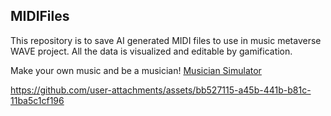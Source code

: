 ## MIDIFiles

This repository is to save AI generated MIDI files to use in music metaverse WAVE project.
All the data is visualized and editable by gamification.


Make your own music and be a musician!
[Musician Simulator](https://www.roblox.com/share?code=5a5646ef984ef94db9e5529180b67d66&type=ExperienceDetails&stamp=1721838700396)


https://github.com/user-attachments/assets/bb527115-a45b-441b-b81c-11ba5c1cf196




